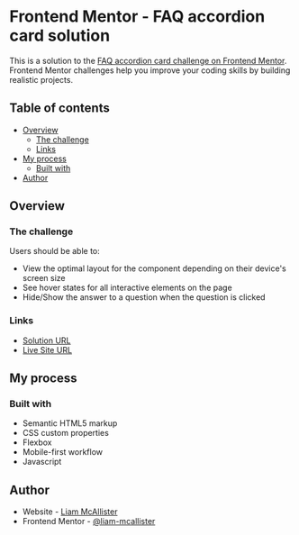 # Frontend Mentor - FAQ accordion card solution

This is a solution to the [FAQ accordion card challenge on Frontend Mentor](https://www.frontendmentor.io/challenges/faq-accordion-card-XlyjD0Oam). Frontend Mentor challenges help you improve your coding skills by building realistic projects.

## Table of contents

- [Overview](#overview)
  - [The challenge](#the-challenge)
  - [Links](#links)
- [My process](#my-process)
  - [Built with](#built-with)
- [Author](#author)

## Overview

### The challenge

Users should be able to:

- View the optimal layout for the component depending on their device's screen size
- See hover states for all interactive elements on the page
- Hide/Show the answer to a question when the question is clicked

### Links

- [Solution URL](https://www.frontendmentor.io/solutions/preview-card-anHnftGvA)
- [Live Site URL](https://liam-mcallister.github.io/preview-card/)

## My process

### Built with

- Semantic HTML5 markup
- CSS custom properties
- Flexbox
- Mobile-first workflow
- Javascript

## Author

- Website - [Liam McAllister](https://liammcallister.co.uk/)
- Frontend Mentor - [@liam-mcallister](https://www.frontendmentor.io/profile/liam-mcallister)
